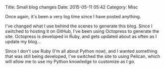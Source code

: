 Title: Small blog changes
Date: 2015-05-11 05:42
Category: Misc

<p>
Once again, it's been a very log time since I have posted anything.
</p>

<p>
I've changed what I use behind the scenes to generate this blog. Since I switched to hosting it on GitHub, I've been using Octopress to generate the site. Octopress is developed in Ruby, and gets updated about as often as I update my blog...
</p>

<p>
Since I don't use Ruby (I'm all about Python now), and I wanted something that was still being developed, I've switched the site to using Pelican, which will allow me to use my Python knowledge to customize as I go.
</p>
